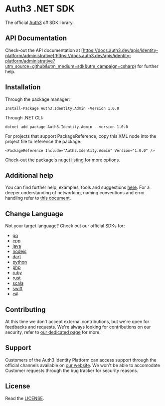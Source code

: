 # Auth3 .NET SDK

The official [Auth3](https://auth3.dev/?utm_source=github&utm_medium=sdk&utm_campaign=csharp) c# SDK library.

## API Documentation

Check-out the API documentation at [https://docs.auth3.dev/apis/identity-platform/administrative](https://docs.auth3.dev/apis/identity-platform/administrative?utm_source=github&utm_medium=sdk&utm_campaign=csharp) for further help.

## Installation

Through the package manager:

```
Install-Package Auth3.Identity.Admin -Version 1.0.0
```

Through .NET CLI:

```
dotnet add package Auth3.Identity.Admin --version 1.0.0
```

For projects that support PackageReference, copy this XML node into the project file to reference the package:

```
<PackageReference Include="Auth3.Identity.Admin" Version="1.0.0" />
```

Check-out the package's [nuget listing](https://www.nuget.org/packages/Auth3.Identity.Admin) for more options.

## Additional help

You can find further help, examples, tools and suggestions [here](https://grpc.io/docs/languages/csharp/). For a deeper understanding of networking, naming conventions and error handling refer to [this document](https://developers.google.com/protocol-buffers/docs/csharptutorial).

## Change Language

Not your target language? Check out our official SDKs for: 

  * [go](https://github.com/auth3-dev/go-sdk)
  * [cpp](https://github.com/auth3-dev/cpp-sdk)
  * [java](https://github.com/auth3-dev/java-sdk)
  * [nodejs](https://github.com/auth3-dev/nodejs-sdk)
  * [dart](https://github.com/auth3-dev/dart-sdk)
  * [python](https://github.com/auth3-dev/python-sdk)
  * [php](https://github.com/auth3-dev/php-sdk)
  * [ruby](https://github.com/auth3-dev/ruby-sdk)
  * [rust](https://github.com/auth3-dev/rust-sdk)
  * [scala](https://github.com/auth3-dev/scala-sdk)
  * [swift](https://github.com/auth3-dev/swift-sdk)
  * [c#](https://github.com/auth3-dev/csharp-sdk)

## Contributing

At this time we don't accept external contributions, but we're open for feedbacks and requests. We're always looking for contributions on our security, refer to [our dedicated page](https://auth3.dev/bounty-program?utm_source=github&utm_medium=sdk&utm_campaign=csharp) for more.

## Support

Customers of the Auth3 Identity Platform can access support through the official channels available on [our website](https://auth3.dev/?utm_source=github&utm_medium=sdk&utm_campaign=csharp). We won't be able to accomodate Customer requests through the bug tracker for security reasons. 

## License

Read the [LICENSE](../LICENSE).